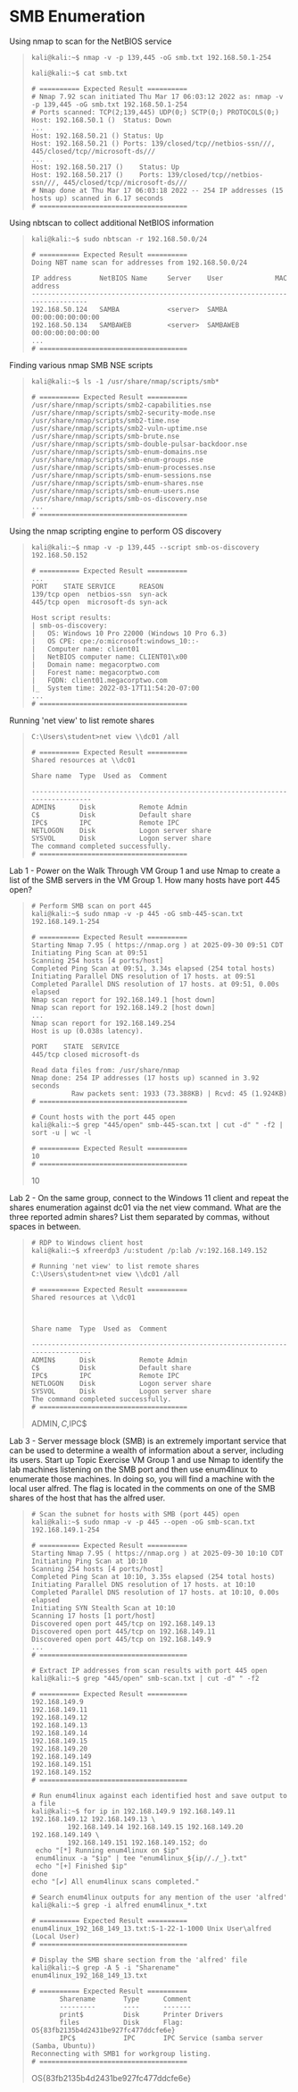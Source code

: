 # SMB Enumeration

Using nmap to scan for the NetBIOS service
>``` shell
>kali@kali:~$ nmap -v -p 139,445 -oG smb.txt 192.168.50.1-254
>
>kali@kali:~$ cat smb.txt
>
># ========== Expected Result ==========
># Nmap 7.92 scan initiated Thu Mar 17 06:03:12 2022 as: nmap -v -p 139,445 -oG smb.txt 192.168.50.1-254
># Ports scanned: TCP(2;139,445) UDP(0;) SCTP(0;) PROTOCOLS(0;)
>Host: 192.168.50.1 ()	Status: Down
>...
>Host: 192.168.50.21 ()	Status: Up
>Host: 192.168.50.21 ()	Ports: 139/closed/tcp//netbios-ssn///, 445/closed/tcp//microsoft-ds///
>...
>Host: 192.168.50.217 ()	Status: Up
>Host: 192.168.50.217 ()	Ports: 139/closed/tcp//netbios-ssn///, 445/closed/tcp//microsoft-ds///
># Nmap done at Thu Mar 17 06:03:18 2022 -- 254 IP addresses (15 hosts up) scanned in 6.17 seconds
># =====================================
>```

Using nbtscan to collect additional NetBIOS information
>``` shell
>kali@kali:~$ sudo nbtscan -r 192.168.50.0/24
>
># ========== Expected Result ==========
>Doing NBT name scan for addresses from 192.168.50.0/24
>
>IP address       NetBIOS Name     Server    User             MAC address
>------------------------------------------------------------------------------
>192.168.50.124   SAMBA            <server>  SAMBA            00:00:00:00:00:00
>192.168.50.134   SAMBAWEB         <server>  SAMBAWEB         00:00:00:00:00:00
>...
># =====================================
>```

Finding various nmap SMB NSE scripts
>``` shell
>kali@kali:~$ ls -1 /usr/share/nmap/scripts/smb*
>
># ========== Expected Result ==========
>/usr/share/nmap/scripts/smb2-capabilities.nse
>/usr/share/nmap/scripts/smb2-security-mode.nse
>/usr/share/nmap/scripts/smb2-time.nse
>/usr/share/nmap/scripts/smb2-vuln-uptime.nse
>/usr/share/nmap/scripts/smb-brute.nse
>/usr/share/nmap/scripts/smb-double-pulsar-backdoor.nse
>/usr/share/nmap/scripts/smb-enum-domains.nse
>/usr/share/nmap/scripts/smb-enum-groups.nse
>/usr/share/nmap/scripts/smb-enum-processes.nse
>/usr/share/nmap/scripts/smb-enum-sessions.nse
>/usr/share/nmap/scripts/smb-enum-shares.nse
>/usr/share/nmap/scripts/smb-enum-users.nse
>/usr/share/nmap/scripts/smb-os-discovery.nse
>...
># =====================================
>```

Using the nmap scripting engine to perform OS discovery
>``` shell
>kali@kali:~$ nmap -v -p 139,445 --script smb-os-discovery 192.168.50.152
>
># ========== Expected Result ==========
>...
>PORT    STATE SERVICE      REASON
>139/tcp open  netbios-ssn  syn-ack
>445/tcp open  microsoft-ds syn-ack
>
>Host script results:
>| smb-os-discovery:
>|   OS: Windows 10 Pro 22000 (Windows 10 Pro 6.3)
>|   OS CPE: cpe:/o:microsoft:windows_10::-
>|   Computer name: client01
>|   NetBIOS computer name: CLIENT01\x00
>|   Domain name: megacorptwo.com
>|   Forest name: megacorptwo.com
>|   FQDN: client01.megacorptwo.com
>|_  System time: 2022-03-17T11:54:20-07:00
>...
># =====================================
>```

Running 'net view' to list remote shares
>``` shell
>C:\Users\student>net view \\dc01 /all
>
># ========== Expected Result ==========
>Shared resources at \\dc01
>
>Share name  Type  Used as  Comment
>
>-------------------------------------------------------------------------------
>ADMIN$      Disk           Remote Admin
>C$          Disk           Default share
>IPC$        IPC            Remote IPC
>NETLOGON    Disk           Logon server share
>SYSVOL      Disk           Logon server share
>The command completed successfully.
># =====================================
>```

Lab 1 - Power on the Walk Through VM Group 1 and use Nmap to create a list of the SMB servers in the VM Group 1. How many hosts have port 445 open?
>``` shell
># Perform SMB scan on port 445
>kali@kali:~$ sudo nmap -v -p 445 -oG smb-445-scan.txt 192.168.149.1-254
>
># ========== Expected Result ==========
>Starting Nmap 7.95 ( https://nmap.org ) at 2025-09-30 09:51 CDT
>Initiating Ping Scan at 09:51
>Scanning 254 hosts [4 ports/host]
>Completed Ping Scan at 09:51, 3.34s elapsed (254 total hosts)
>Initiating Parallel DNS resolution of 17 hosts. at 09:51
>Completed Parallel DNS resolution of 17 hosts. at 09:51, 0.00s elapsed
>Nmap scan report for 192.168.149.1 [host down]
>Nmap scan report for 192.168.149.2 [host down]
>...
>Nmap scan report for 192.168.149.254
>Host is up (0.038s latency).
>
>PORT    STATE  SERVICE
>445/tcp closed microsoft-ds
>
>Read data files from: /usr/share/nmap
>Nmap done: 254 IP addresses (17 hosts up) scanned in 3.92 seconds
>           Raw packets sent: 1933 (73.388KB) | Rcvd: 45 (1.924KB)
># =====================================
>
># Count hosts with the port 445 open 
>kali@kali:~$ grep "445/open" smb-445-scan.txt | cut -d" " -f2 | sort -u | wc -l
>
># ========== Expected Result ==========
>10
># =====================================
>```
>10

Lab 2 - On the same group, connect to the Windows 11 client and repeat the shares enumeration against dc01 via the net view command. What are the three reported admin shares? List them separated by commas, without spaces in between.
>``` shell
># RDP to Windows client host
>kali@kali:~$ xfreerdp3 /u:student /p:lab /v:192.168.149.152
>
># Running 'net view' to list remote shares
>C:\Users\student>net view \\dc01 /all
>
># ========== Expected Result ==========
>Shared resources at \\dc01
>
>
>
>Share name  Type  Used as  Comment
>
>-------------------------------------------------------------------------------
>ADMIN$      Disk           Remote Admin
>C$          Disk           Default share
>IPC$        IPC            Remote IPC
>NETLOGON    Disk           Logon server share
>SYSVOL      Disk           Logon server share
>The command completed successfully.
># =====================================
>```
>ADMIN$,C$,IPC$

Lab 3 - Server message block (SMB) is an extremely important service that can be used to determine a wealth of information about a server, including its users. Start up Topic Exercise VM Group 1 and use Nmap to identify the lab machines listening on the SMB port and then use enum4linux to enumerate those machines. In doing so, you will find a machine with the local user alfred. The flag is located in the comments on one of the SMB shares of the host that has the alfred user.
>``` shell
># Scan the subnet for hosts with SMB (port 445) open
>kali@kali:~$ sudo nmap -v -p 445 --open -oG smb-scan.txt 192.168.149.1-254
>
># ========== Expected Result ==========
>Starting Nmap 7.95 ( https://nmap.org ) at 2025-09-30 10:10 CDT
>Initiating Ping Scan at 10:10
>Scanning 254 hosts [4 ports/host]
>Completed Ping Scan at 10:10, 3.35s elapsed (254 total hosts)
>Initiating Parallel DNS resolution of 17 hosts. at 10:10
>Completed Parallel DNS resolution of 17 hosts. at 10:10, 0.00s elapsed
>Initiating SYN Stealth Scan at 10:10
>Scanning 17 hosts [1 port/host]
>Discovered open port 445/tcp on 192.168.149.13
>Discovered open port 445/tcp on 192.168.149.11
>Discovered open port 445/tcp on 192.168.149.9
>...
># =====================================
>
># Extract IP addresses from scan results with port 445 open
>kali@kali:~$ grep "445/open" smb-scan.txt | cut -d" " -f2
>
># ========== Expected Result ==========
>192.168.149.9
>192.168.149.11
>192.168.149.12
>192.168.149.13
>192.168.149.14
>192.168.149.15
>192.168.149.20
>192.168.149.149
>192.168.149.151
>192.168.149.152
># =====================================
>
># Run enum4linux against each identified host and save output to a file
>kali@kali:~$ for ip in 192.168.149.9 192.168.149.11 192.168.149.12 192.168.149.13 \
>          192.168.149.14 192.168.149.15 192.168.149.20 192.168.149.149 \
>          192.168.149.151 192.168.149.152; do
>  echo "[*] Running enum4linux on $ip"
>  enum4linux -a "$ip" | tee "enum4linux_${ip//./_}.txt"
>  echo "[+] Finished $ip"
>done
>echo "[✔] All enum4linux scans completed."
>
># Search enum4linux outputs for any mention of the user 'alfred'
>kali@kali:~$ grep -i alfred enum4linux_*.txt
>
># ========== Expected Result ==========
>enum4linux_192_168_149_13.txt:S-1-22-1-1000 Unix User\alfred (Local User)
># =====================================
>
># Display the SMB share section from the 'alfred' file
>kali@kali:~$ grep -A 5 -i "Sharename" enum4linux_192_168_149_13.txt
>
># ========== Expected Result ==========
>        Sharename       Type      Comment
>        ---------       ----      -------
>        print$          Disk      Printer Drivers
>        files           Disk      Flag: OS{83fb2135b4d2431be927fc477ddcfe6e}
>        IPC$            IPC       IPC Service (samba server (Samba, Ubuntu))
>Reconnecting with SMB1 for workgroup listing.
># =====================================
>```
>OS{83fb2135b4d2431be927fc477ddcfe6e}
